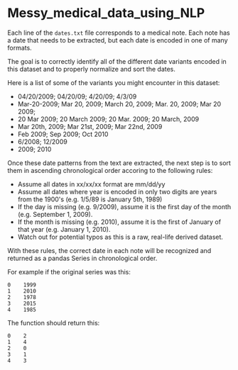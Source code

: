 # Messy_medical_data_using_NLP

Each line of the `dates.txt` file corresponds to a medical note. Each note has a date that needs to be extracted, but each date is encoded in one of many formats.

The goal is to correctly identify all of the different date variants encoded in this dataset and to properly normalize and sort the dates. 

Here is a list of some of the variants you might encounter in this dataset:
* 04/20/2009; 04/20/09; 4/20/09; 4/3/09
* Mar-20-2009; Mar 20, 2009; March 20, 2009;  Mar. 20, 2009; Mar 20 2009;
* 20 Mar 2009; 20 March 2009; 20 Mar. 2009; 20 March, 2009
* Mar 20th, 2009; Mar 21st, 2009; Mar 22nd, 2009
* Feb 2009; Sep 2009; Oct 2010
* 6/2008; 12/2009
* 2009; 2010

Once these date patterns from the text are extracted, the next step is to sort them in ascending chronological order accoring to the following rules:
* Assume all dates in xx/xx/xx format are mm/dd/yy
* Assume all dates where year is encoded in only two digits are years from the 1900's (e.g. 1/5/89 is January 5th, 1989)
* If the day is missing (e.g. 9/2009), assume it is the first day of the month (e.g. September 1, 2009).
* If the month is missing (e.g. 2010), assume it is the first of January of that year (e.g. January 1, 2010).
* Watch out for potential typos as this is a raw, real-life derived dataset.

With these rules, the correct date in each note will be recognized and returned as a pandas Series in chronological order.

For example if the original series was this:

    0    1999
    1    2010
    2    1978
    3    2015
    4    1985

The function should return this:

    0    2
    1    4
    2    0
    3    1
    4    3
